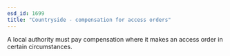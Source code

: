 ```yaml
---
esd_id: 1699
title: "Countryside - compensation for access orders"
---
```


A local authority must pay compensation where it makes an access order in certain circumstances. 

